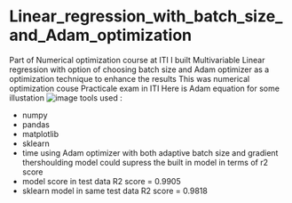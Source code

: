 # Linear_regression_with_batch_size_and_Adam_optimization
Part of Numerical optimization course at ITI I built Multivariable Linear regression with option of choosing batch size and Adam optimizer  as a optimization technique to enhance the results 
This was numerical optimization couse Practicale exam in ITI 
Here is Adam equation for some illustation
![image](https://user-images.githubusercontent.com/81334079/226472631-ded2f361-89ab-4e2a-b7b2-b0adaaf6871f.png)
tools used :
* numpy 
* pandas 
* matplotlib
* sklearn
* time 
using Adam optimizer with both adaptive batch size and gradient thershoulding model could supress the built in model in terms of r2 score 
* model score in test data   R2 score = 0.9905
* sklearn model in same test data  R2 score = 0.9818
